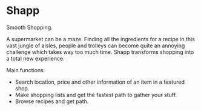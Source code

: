 # Shapp
Smooth Shopping.
 
A supermarket can be a maze. 
Finding all the ingredients for a recipe in this vast jungle of aisles, people and trolleys can become quite an annoying challenge which takes way too much time.
Shapp transforms shopping into a total new experience. 

Main functions: 
* Search location, price and other information of an item in a featured shop.
* Make shopping lists and get the fastest path to gather your stuff.
* Browse recipes and get path.
